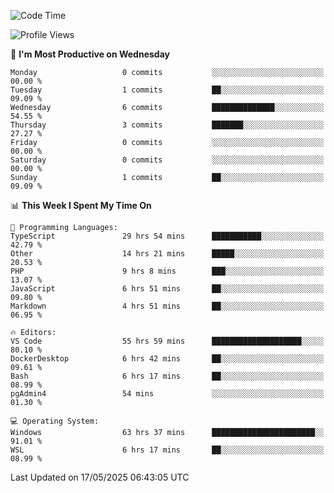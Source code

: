 <!--START_SECTION:waka-->
![Code Time](http://img.shields.io/badge/Code%20Time-4%2C998%20hrs%2011%20mins-blue)

![Profile Views](http://img.shields.io/badge/Profile%20Views-8-blue)

📅 **I'm Most Productive on Wednesday** 

```text
Monday                   0 commits           ░░░░░░░░░░░░░░░░░░░░░░░░░   00.00 % 
Tuesday                  1 commits           ██░░░░░░░░░░░░░░░░░░░░░░░   09.09 % 
Wednesday                6 commits           ██████████████░░░░░░░░░░░   54.55 % 
Thursday                 3 commits           ███████░░░░░░░░░░░░░░░░░░   27.27 % 
Friday                   0 commits           ░░░░░░░░░░░░░░░░░░░░░░░░░   00.00 % 
Saturday                 0 commits           ░░░░░░░░░░░░░░░░░░░░░░░░░   00.00 % 
Sunday                   1 commits           ██░░░░░░░░░░░░░░░░░░░░░░░   09.09 % 
```


📊 **This Week I Spent My Time On** 

```text
💬 Programming Languages: 
TypeScript               29 hrs 54 mins      ███████████░░░░░░░░░░░░░░   42.79 % 
Other                    14 hrs 21 mins      █████░░░░░░░░░░░░░░░░░░░░   20.53 % 
PHP                      9 hrs 8 mins        ███░░░░░░░░░░░░░░░░░░░░░░   13.07 % 
JavaScript               6 hrs 51 mins       ██░░░░░░░░░░░░░░░░░░░░░░░   09.80 % 
Markdown                 4 hrs 51 mins       ██░░░░░░░░░░░░░░░░░░░░░░░   06.95 % 

🔥 Editors: 
VS Code                  55 hrs 59 mins      ████████████████████░░░░░   80.10 % 
DockerDesktop            6 hrs 42 mins       ██░░░░░░░░░░░░░░░░░░░░░░░   09.61 % 
Bash                     6 hrs 17 mins       ██░░░░░░░░░░░░░░░░░░░░░░░   08.99 % 
pgAdmin4                 54 mins             ░░░░░░░░░░░░░░░░░░░░░░░░░   01.30 % 

💻 Operating System: 
Windows                  63 hrs 37 mins      ███████████████████████░░   91.01 % 
WSL                      6 hrs 17 mins       ██░░░░░░░░░░░░░░░░░░░░░░░   08.99 % 
```


 Last Updated on 17/05/2025 06:43:05 UTC
<!--END_SECTION:waka-->
